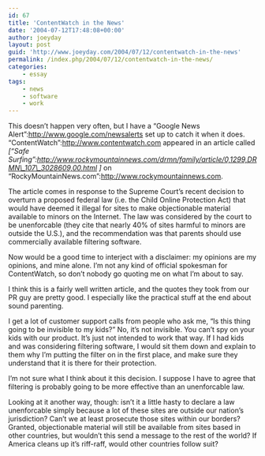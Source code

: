 ```yaml
---
id: 67
title: 'ContentWatch in the News'
date: '2004-07-12T17:48:08+00:00'
author: joeyday
layout: post
guid: 'http://www.joeyday.com/2004/07/12/contentwatch-in-the-news'
permalink: /index.php/2004/07/12/contentwatch-in-the-news/
categories:
    - essay
tags:
    - news
    - software
    - work
---
```


This doesn’t happen very often, but I have a “Google News Alert”:http://www.google.com/newsalerts set up to catch it when it does. “ContentWatch”:http://www.contentwatch.com appeared in an article called <cite>\[“Safe Surfing”:http://www.rockymountainnews.com/drmn/family/article/0,1299,DRMN\_107\_3028609,00.html \]</cite> on “RockyMountainNews.com”:http://www.rockymountainnews.com.

The article comes in response to the Supreme Court’s recent decision to overturn a proposed federal law (i.e. the Child Online Protection Act) that would have deemed it illegal for sites to make objectionable material available to minors on the Internet. The law was considered by the court to be unenforcable (they cite that nearly 40% of sites harmful to minors are outside the U.S.), and the recommendation was that parents should use commercially available filtering software.

Now would be a good time to interject with a disclaimer: my opinions are my opinions, and mine alone. I’m not any kind of official spokesman for ContentWatch, so don’t nobody go quoting me on what I’m about to say.

I think this is a fairly well written article, and the quotes they took from our PR guy are pretty good. I especially like the practical stuff at the end about sound parenting.

I get a lot of customer support calls from people who ask me, “Is this thing going to be invisible to my kids?” No, it’s not invisible. You can’t spy on your kids with our product. It’s just not intended to work that way. If I had kids and was considering filtering software, I would sit them down and explain to them why I’m putting the filter on in the first place, and make sure they understand that it is there for their protection.

I’m not sure what I think about it this decision. I suppose I have to agree that filtering is probably going to be more effective than an unenforcable law.

Looking at it another way, though: isn’t it a little hasty to declare a law unenforcable simply because a lot of these sites are outside our nation’s jurisdiction? Can’t we at least prosecute those sites within our borders? Granted, objectionable material will still be available from sites based in other countries, but wouldn’t this send a message to the rest of the world? If America cleans up it’s riff-raff, would other countries follow suit?